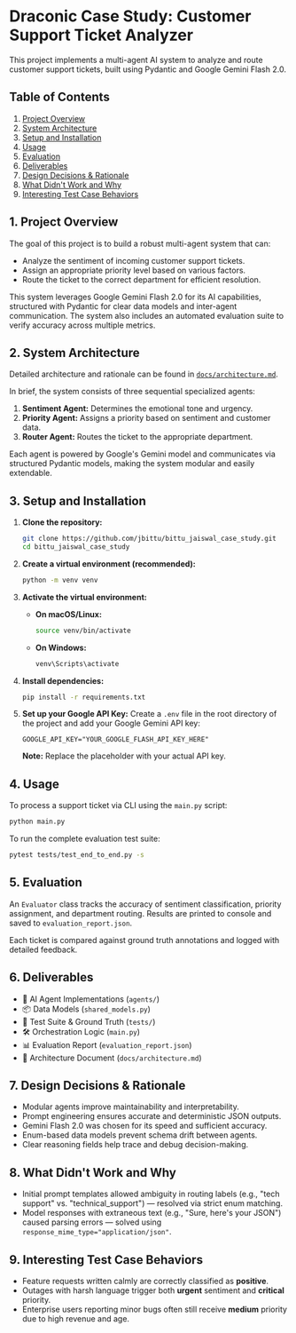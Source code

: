 # Draconic Case Study: Customer Support Ticket Analyzer

This project implements a multi-agent AI system to analyze and route customer support tickets, built using Pydantic and Google Gemini Flash 2.0.

## Table of Contents

1. [Project Overview](#1-project-overview)
2. [System Architecture](#2-system-architecture)
3. [Setup and Installation](#3-setup-and-installation)
4. [Usage](#4-usage)
5. [Evaluation](#5-evaluation)
6. [Deliverables](#6-deliverables)
7. [Design Decisions & Rationale](#7-design-decisions--rationale)
8. [What Didn't Work and Why](#8-what-didnt-work-and-why)
9. [Interesting Test Case Behaviors](#9-interesting-test-case-behaviors)

## 1. Project Overview

The goal of this project is to build a robust multi-agent system that can:

* Analyze the sentiment of incoming customer support tickets.
* Assign an appropriate priority level based on various factors.
* Route the ticket to the correct department for efficient resolution.

This system leverages Google Gemini Flash 2.0 for its AI capabilities, structured with Pydantic for clear data models and inter-agent communication. The system also includes an automated evaluation suite to verify accuracy across multiple metrics.

## 2. System Architecture

Detailed architecture and rationale can be found in [`docs/architecture.md`](docs/architecture.md).

In brief, the system consists of three sequential specialized agents:

1. **Sentiment Agent:** Determines the emotional tone and urgency.
2. **Priority Agent:** Assigns a priority based on sentiment and customer data.
3. **Router Agent:** Routes the ticket to the appropriate department.

Each agent is powered by Google's Gemini model and communicates via structured Pydantic models, making the system modular and easily extendable.

## 3. Setup and Installation

1. **Clone the repository:**

   ```bash
   git clone https://github.com/jbittu/bittu_jaiswal_case_study.git
   cd bittu_jaiswal_case_study
   ```
2. **Create a virtual environment (recommended):**

   ```bash
   python -m venv venv
   ```
3. **Activate the virtual environment:**

   * **On macOS/Linux:**

     ```bash
     source venv/bin/activate
     ```
   * **On Windows:**

     ```bash
     venv\Scripts\activate
     ```
4. **Install dependencies:**

   ```bash
   pip install -r requirements.txt
   ```
5. **Set up your Google API Key:**
   Create a `.env` file in the root directory of the project and add your Google Gemini API key:

   ```env
   GOOGLE_API_KEY="YOUR_GOOGLE_FLASH_API_KEY_HERE"
   ```

   **Note:** Replace the placeholder with your actual API key.

## 4. Usage

To process a support ticket via CLI using the `main.py` script:

```bash
python main.py
```

To run the complete evaluation test suite:

```bash
pytest tests/test_end_to_end.py -s
```

## 5. Evaluation

An `Evaluator` class tracks the accuracy of sentiment classification, priority assignment, and department routing. Results are printed to console and saved to `evaluation_report.json`.

Each ticket is compared against ground truth annotations and logged with detailed feedback.

## 6. Deliverables

* 🧠 AI Agent Implementations (`agents/`)
* 📦 Data Models (`shared_models.py`)
* 🧪 Test Suite & Ground Truth (`tests/`)
* 🛠 Orchestration Logic (`main.py`)
* 📊 Evaluation Report (`evaluation_report.json`)
* 📄 Architecture Document (`docs/architecture.md`)

## 7. Design Decisions & Rationale

* Modular agents improve maintainability and interpretability.
* Prompt engineering ensures accurate and deterministic JSON outputs.
* Gemini Flash 2.0 was chosen for its speed and sufficient accuracy.
* Enum-based data models prevent schema drift between agents.
* Clear reasoning fields help trace and debug decision-making.

## 8. What Didn't Work and Why

* Initial prompt templates allowed ambiguity in routing labels (e.g., "tech support" vs. "technical\_support") — resolved via strict enum matching.
* Model responses with extraneous text (e.g., "Sure, here's your JSON") caused parsing errors — solved using `response_mime_type="application/json"`.

## 9. Interesting Test Case Behaviors

* Feature requests written calmly are correctly classified as **positive**.
* Outages with harsh language trigger both **urgent** sentiment and **critical** priority.
* Enterprise users reporting minor bugs often still receive **medium** priority due to high revenue and age.
